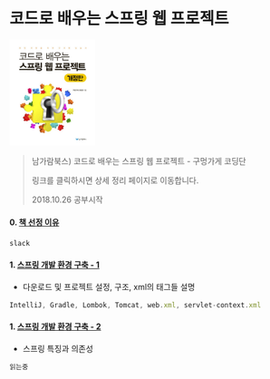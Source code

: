 코드로 배우는 스프링 웹 프로젝트
===
<img width="30%" height="30%" src="../img/guguSpring.jpg"></img>

>남가람북스) 코드로 배우는 스프링 웹 프로젝트 - 구멍가게 코딩단
>
>링크를 클릭하시면 상세 정리 페이지로 이동합니다.
>
> 2018.10.26 공부시작

#### 0. [책 선정 이유](http://1ilsang.blog.me/221385767739)
```javascript
slack
```

#### 1. [스프링 개발 환경 구축 - 1](http://1ilsang.blog.me/221385911861)
- 다운로드 및 프로젝트 설정, 구조, xml의 태그들 설명
```javascript
IntelliJ, Gradle, Lombok, Tomcat, web.xml, servlet-context.xml
```

#### 1. [스프링 개발 환경 구축 - 2]()
- 스프링 특징과 의존성
```javascript
읽는중
```
